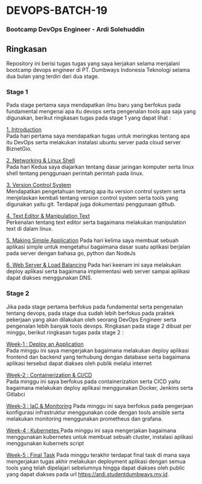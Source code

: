 # DEVOPS-BATCH-19
### Bootcamp DevOps Engineer - Ardi Solehuddin

## Ringkasan
Repository ini berisi tugas tugas yang saya kerjakan selama menjalani bootcamp devops engineer di PT. Dumbways Indonesia Teknologi selama dua bulan yang terdiri dari dua stage. 

### Stage 1
Pada stage pertama saya mendapatkan ilmu baru yang berfokus pada fundamental mengenai apa itu devops serta pengenalan tools apa saja yang digunakan, berikut ringkasan tugas pada stage 1 yang dapat lihat : 

[1. Introduction](stage-1/Day-1/README.md)</br>
Pada hari pertama saya mendapatkan tugas untuk meringkas tentang apa itu DevOps serta melakukan instalasi ubuntu server pada cloud server BiznetGio.

[2. Networking & Linux Shell](stage-1/Day-2/README.md)</br>
Pada hari Kedua saya diajarkan tentang dasar jaringan komputer serta linux shell tentang penggunaan perintah perintah pada linux.

[3. Version Control System](stage-1/Day-3/README.md)</br>
Mendapatkan pengetahuan tentang apa itu version control system serta menjelaskan kembali tentang version control system serta tools yang digunakan yaitu git. Terdapat juga dokumentasi penggunaan github.

[4. Text Editor & Manipulation Text](stage-1/Day-4/README.md)</br>
Perkenalan tentang text editor serta bagaimana melakukan manipulation text di dalam linux.

[5. Making Simple Application](stage-1/Day-5/README.md)
Pada hari kelima saya membuat sebuah aplikasi simple untuk mengetahui bagaimana dasar suatu aplikasi berjalan pada server dengan bahasa go, python dan NodeJs

[6. Web Server & Load Balancing](stage-1/Day-6/README.md)
Pada hari keenam ini saya melakukan deploy aplikasi serta bagaimana implementasi web server sampai aplikasi dapat diakses menggunakan DNS.

### Stage 2
Jika pada stage pertama berfokus pada fundamental serta pengenalan tentang devops, pada stage dua sudah lebih berfokus pada praktek pekerjaan yang akan dilakukan oleh seorang DevOps Engineer serta pengenalan lebih banyak tools devops. Ringkasan pada stage 2 dibuat per minggu, berikut ringkasan tugas pada stage 2 :

[Week-1 :  Deploy an Application](stage-2/Week-1/README.md)</br>
Pada minggu ini saya mengerjakan bagaimana melakukan deploy aplikasi frontend dan backend yang terhubung dengan database serta bagaimana aplikasi tersebut dapat diakses oleh publik melalui internet

[Week-2 : Containerization & CI/CD](stage-2/Week-2/README.md)</br>
Pada minggu ini saya berfokus pada containerization serta CICD yaitu bagaimana melakukan deploy aplikasi menggunakan Docker, Jenkins serta Gitlabci

[Week-3 : IaC & Monitoring](stage-2/Week-3/README.md)
Pada minggu ini saya berfokus pada pengerjaan konfigurasi infrastruktur menggunakan code dengan tools ansible serta melakukan monitoring menggunakan prometheus dan grafana.

[Week-4 : Kubernetes ](stage-2/Week-4/README.md)
Pada minggu ini saya mengerjakan bagaimana menggunakan kubernetes untuk membuat sebuah cluster, instalasi aplikasi menggunakan kubernets script

[Week-5 : Final Task](stage-2/Week-5/README.md)
Pada minggu terakhir terdapat final task di mana saya mengerjakan tugas akhir melakukan deployment aplikasi dengan semua tools yang telah dipelajari sebelumnya hingga dapat diakses oleh public yang dapat diakses pada url https://ardi.studentdumbways.my.id.   